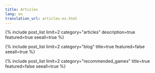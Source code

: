 ```yaml
---
title: Articles
lang: en
translation_url: articles-es.html
---
```


{% include post_list limit=2 category="articles" description=true featured=true seeall=true %}

{% include post_list limit=2 category="blog" title=true featured=false seeall=true %}

{% include post_list limit=2 category="recommended_games" title=true featured=false seeall=true %}
